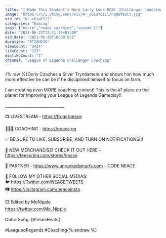 ```yaml
---
title: "I Made This Student's Hard Carry Look EASY [Challenger Coaching]"
image: "https:\/\/i.ytimg.com\/vi\/W-_cOiwYG1I\/hqdefault.jpg"
vid_id: "W-_cOiwYG1I"
categories: "Gaming"
tags: ["neace","neace coaching","season 11"]
date: "2021-06-22T12:41:35+03:00"
vid_date: "2021-06-20T18:00:05Z"
duration: "PT28M23S"
viewcount: "3414"
likeCount: "123"
dislikeCount: "1"
channel: "League of Legends Challenger Coaching"
---
```

{% raw %}Oorix Coaches a Silver Tryndamere and shows him how much more effective he can be if he disciplined himself to focus on farm. <br /><br />I am creating even MORE coaching content! This is the #1 place on the planet for Improving your League of Legends Gameplay!!<br /><br />______________________________<br /><br />📺 LIVESTREAM - <a rel="nofollow" target="blank" href="https://fb.gg/neace​">https://fb.gg/neace​</a><br /><br />👨🏼‍🏫 COACHING - <a rel="nofollow" target="blank" href="https://neace.gg​">https://neace.gg​</a><br /><br />✅ BE SURE TO LIKE, SUBSCRIBE, AND TURN ON NOTIFICATIONS!!!<br /><br />👕 NEW MERCHANDISE! CHECK IT OUT HERE - <a rel="nofollow" target="blank" href="https://teespring.com/stores/neace">https://teespring.com/stores/neace</a><br /><br />👊 PARTNER - <a rel="nofollow" target="blank" href="https://www.unrankedsmurfs.com">https://www.unrankedsmurfs.com</a> - CODE NEACE <br /><br />📲 FOLLOW MY OTHER SOCIAL MEDIAS:<br />🐦 <a rel="nofollow" target="blank" href="https://Twitter.com/NEACETWEETS">https://Twitter.com/NEACETWEETS</a><br />📷 <a rel="nofollow" target="blank" href="https://Instagram.com/neaceinsta​">https://Instagram.com/neaceinsta​</a><br /><br />🎞️ Edited by MoNipple<br /><a rel="nofollow" target="blank" href="https://twitter.com/Mo_Nipple">https://twitter.com/Mo_Nipple</a><br /><br />Outro Song: [StreamBeats]<br /><br />#Leagueoflegends #Coaching{% endraw %}
